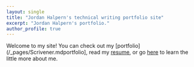 ```yaml
---
layout: single
title: "Jordan Halpern's technical writing portfolio site"
excerpt: "Jordan Halpern's portfolio."
author_profile: true
---
```

Welcome to my site! You can check out my [portfolio](/_pages/Scrivener.mdportfolio], read my [resume](/_pages/Resume.md), or go [here](/_pages/About.md) to learn the little more about me. 